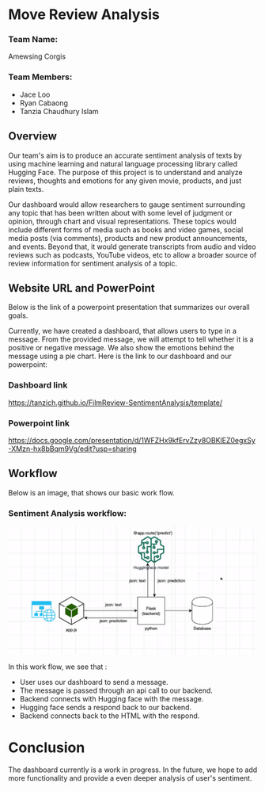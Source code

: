 # Move Review Analysis 
### Team Name:
Amewsing Corgis

### Team Members:
- Jace Loo
- Ryan Cabaong
- Tanzia Chaudhury Islam

## Overview
Our team's aim is to produce an accurate sentiment analysis of texts by using machine learning and natural language processing library called Hugging Face. The purpose of this project is to understand and analyze reviews, thoughts and emotions for any given movie, products, and just plain texts.

Our dashboard would allow researchers to gauge sentiment surrounding any topic that has been written about with some level of judgment or opinion, through chart and visual representations. These topics would include different forms of media such as books and video games, social media posts (via comments), products and new product announcements, and events. Beyond that, it would generate transcripts from audio and video reviews such as podcasts, YouTube videos, etc to allow a broader source of review information for sentiment analysis of a topic.

## Website URL and PowerPoint
Below is the link of a powerpoint presentation that summarizes our overall goals. 

Currently, we have created a dashboard, that allows users to type in a message. From the provided message, we will attempt to tell whether it is a positive or negative message. We also show the emotions behind the message using a pie chart. Here is the link to our dashboard and our powerpoint: 

### Dashboard link
https://tanzich.github.io/FilmReview-SentimentAnalysis/template/

### Powerpoint link
https://docs.google.com/presentation/d/1WFZHx9kfErvZzy8OBKlEZ0egxSy-XMzn-hx8bBqm9Vg/edit?usp=sharing

## Workflow
Below is an image, that shows our basic work flow. 

### Sentiment Analysis workflow:
![workflow](img/workFlow.png)

In this work flow, we see that :
- User uses our dashboard to send a message.
- The message is passed through an api call to our backend.
- Backend connects with Hugging face with the message.
- Hugging face sends a respond back to our backend.
- Backend connects back to the HTML with the respond. 

# Conclusion
The dashboard currently is a work in progress. In the future, we hope to add more functionality and provide a even deeper analysis of user's sentiment. 



